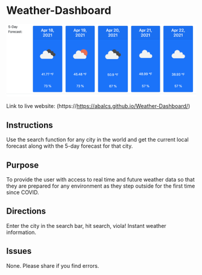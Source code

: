 # Weather-Dashboard

![Weather Dashboard Image](src/img/weatherdash.png)


Link to live website: (https://https://abalcs.github.io/Weather-Dashboard/)

## Instructions
Use the search function for any city in the world and get the current local forecast along with the 5-day forecast for that city.  

## Purpose
To provide the user with access to real time and future weather data so that they are prepared for any environment as they step outside for the first time since COVID.  

## Directions
Enter the city in the search bar, hit search, viola!  Instant weather information.    

## Issues
None.  Please share if you find errors.